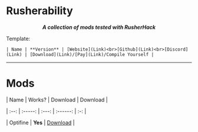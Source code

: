# Rusherability


<div align="center">

***A collection of mods tested with RusherHack***

</div>


Template:

```| Name | **Version** | [Website](Link)<br>[Github](Link)<br>[Discord](Link) | [Download](Link)/[Pay](Link)/Compile Yourself |```

-------

# Mods

| Name | Works? | Download | Download |

| :--: | :-----: | :---: | :------: | :-: |

| Optifine | **Yes** | [Download](https://optifine.net/adloadx?f=OptiFine_1.12.2_HD_U_G5.jar&x=1224) |
